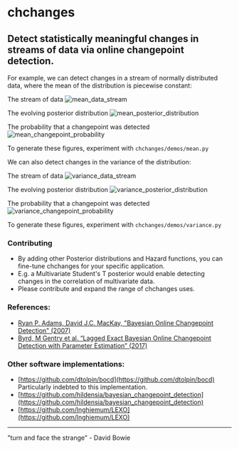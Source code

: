 # chchanges
Detect statistically meaningful changes in streams of data via online changepoint detection.
---
For example, we can detect changes in a stream of normally distributed data, where the mean of the distribution is piecewise constant:

The stream of data
![mean_data_stream](chchanges/demos/mean_data_stream.gif)

The evolving posterior distribution
![mean_posterior_distribution](chchanges/demos/mean_posterior_distribution.gif)

The probability that a changepoint was detected
![mean_changepoint_probability](chchanges/demos/mean_changepoint_probability.gif)

To generate these figures, experiment with `chchanges/demos/mean.py`

We can also detect changes in the variance of the distribution:

The stream of data
![variance_data_stream](chchanges/demos/variance_data_stream.gif)

The evolving posterior distribution
![variance_posterior_distribution](chchanges/demos/variance_posterior_distribution.gif)

The probability that a changepoint was detected
![variance_changepoint_probability](chchanges/demos/variance_changepoint_probability.gif)

To generate these figures, experiment with `chchanges/demos/variance.py`

### Contributing
- By adding other Posterior distributions and Hazard functions, you can fine-tune chchanges for your specific application.
- E.g. a Multivariate Student's T posterior would enable detecting changes in the correlation of multivariate data.
- Please contribute and expand the range of chchanges uses.

### References:
- [Ryan P. Adams, David J.C. MacKay, "Bayesian Online Changepoint Detection" (2007)](https://arxiv.org/abs/0710.3742)
- [Byrd, M Gentry et al. “Lagged Exact Bayesian Online Changepoint Detection with Parameter Estimation” (2017)](https://arxiv.org/abs/1710.03276)


### Other software implementations:
- [https://github.com/dtolpin/bocd](https://github.com/dtolpin/bocd) Particularly indebted to this implementation.
- [https://github.com/hildensia/bayesian_changepoint_detection](https://github.com/hildensia/bayesian_changepoint_detection)
- [https://github.com/lnghiemum/LEXO](https://github.com/lnghiemum/LEXO)

---
"turn and face the strange" - David Bowie
